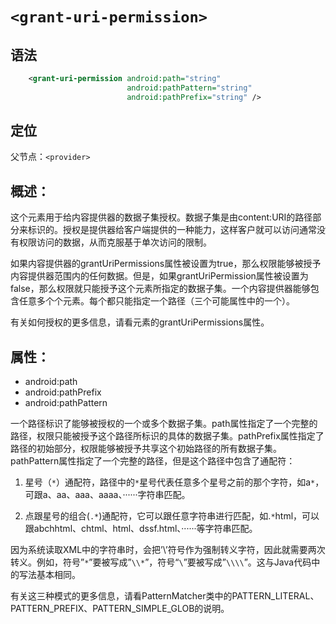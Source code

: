 # `<grant-uri-permission>`
## 语法
```xml
    <grant-uri-permission android:path="string"
                          android:pathPattern="string"
                          android:pathPrefix="string" />
```
 ## 定位
 父节点：`<provider>`

 ## 概述：
 这个元素用于给内容提供器的数据子集授权。数据子集是由content:URI的路径部分来标识的。授权是提供器给客户端提供的一种能力，这样客户就可以访问通常没有权限访问的数据，从而克服基于单次访问的限制。

如果内容提供器的grantUriPermissions属性被设置为true，那么权限能够被授予内容提供器范围内的任何数据。但是，如果grantUriPermission属性被设置为false，那么权限就只能授予这个元素所指定的数据子集。一个内容提供器能够包含任意多个个<grant-uri-permission>元素。每个都只能指定一个路径（三个可能属性中的一个）。

有关如何授权的更多信息，请看<intet-filter>元素的grantUriPermissions属性。

## 属性：
- android:path
- android:pathPrefix
- android:pathPattern

一个路径标识了能够被授权的一个或多个数据子集。path属性指定了一个完整的路径，权限只能被授予这个路径所标识的具体的数据子集。pathPrefix属性指定了路径的初始部分，权限能够被授予共享这个初始路径的所有数据子集。pathPattern属性指定了一个完整的路径，但是这个路径中包含了通配符：

1. 星号（`*`）通配符，路径中的`*`星号代表任意多个星号之前的那个字符，如a`*`，可跟a、aa、aaa、aaaa、······字符串匹配。

2. 点跟星号的组合(`.*`)通配符，它可以跟任意字符串进行匹配，如.`*`html，可以跟abchhtml、chtml、html、dssf.html、······等字符串匹配。

因为系统读取XML中的字符串时，会把’\’符号作为强制转义字符，因此就需要两次转义。例如，符号”`*`”要被写成”`\\*`”，符号“`\`”要被写成”`\\\\`”。这与Java代码中的写法基本相同。

有关这三种模式的更多信息，请看PatternMatcher类中的PATTERN_LITERAL、PATTERN_PREFIX、PATTERN_SIMPLE_GLOB的说明。
